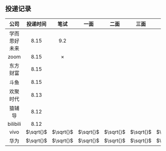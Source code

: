 ## 投递记录
|     公司     | 投递时间  |   笔试    |   一面    |   二面    |   三面    |   HR面    |
| :----------: | :-------: | :-------: | :-------: | :-------: | :-------: | :-------: |
| 学而思好未来  |   8.15    |    9.2    |           |
|     zoom     |   8.15    |  $\times$ |           |
|   东方财富   |   8.15    |           |           |
|     斗鱼     |   8.15    |           |           |
|   欢聚时代   |   8.13    |           |           |
|    猿辅导    |   8.12    |           |           |
|   bilibili   |   8.12    |           |           |
|     vivo     | $\sqrt{}$ | $\sqrt{}$ | $\sqrt{}$ | $\sqrt{}$ | $\sqrt{}$ | $\sqrt{}$ |
|     华为     | $\sqrt{}$ | $\sqrt{}$ | $\sqrt{}$ | $\sqrt{}$ | $\sqrt{}$ | $\sqrt{}$ |




